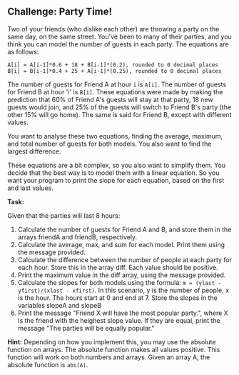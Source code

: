 ## Challenge: Party Time!


Two of your friends (who dislike each other) are throwing a party on the same day, on the same street. You've been to many of their parties, and you think you can model the number of guests in each party. The equations are as follows:

```
A[i] = A[i-1]*0.6 + 18 + B[i-1]*(0.2), rounded to 0 decimal places
B[i] = B[i-1]*0.4 + 25 + A[i-1]*(0.25), rounded to 0 decimal places
```

The number of guests for Friend A at hour `i` is `A[i]`. The number of guests for Friend B at hour 'i' is `B[i]`. These equations were made by making the prediction that 60% of Friend A's guests will stay at that party, 18 new guests would join, and 25% of the guests will switch to Friend B's party (the other 15% will go home). The same is said for Friend B, except with different values. 

You want to analyse these two equations, finding the average, maximum, and total number of guests for both models. You also want to find the largest difference. 

These equations are a bit complex, so you also want to simplify them. You decide that the best way is to model them with a linear equation. So you want your program to print the slope for each equation, based on the first and last values.

**Task:**

Given that the parties will last 8 hours:
1. Calculate the number of guests for Friend A and B, and store them in the arrays friendA and friendB, respectively.
2. Calculate the average, max, and sum for each model. Print them using the message provided.
3. Calculate the difference between the number of people at each party for each hour. Store this in the array diff. Each value should be positive. 
4. Print the maximum value in the diff array, using the message provided.
5. Calculate the slopes for both models using the formula: `m = (ylast - yfirst)/(xlast - xfirst)`. In this scenario, y is the number of people, x is the hour. The hours start at 0 and end at 7. Store the slopes in the variables slopeA and slopeB
6. Print the message "Friend X will have the most popular party.", where X is the friend with the heighest slope value. If they are equal, print the message "The parties will be equally popular."


**Hint:** Depending on how you implement this, you may use the absolute function on arrays. The absolute function makes all values positive. This function will work on both numbers and arrays. Given an array A, the absolute function is `abs(A)`.
